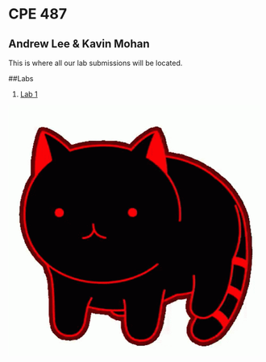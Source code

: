 # CPE 487
## Andrew Lee & Kavin Mohan


This is where all our lab submissions will be located.

##Labs
  1. [Lab 1](https://github.com/andieleee/CPE487/tree/main/Lab1)


![](rolling-cat.gif)
